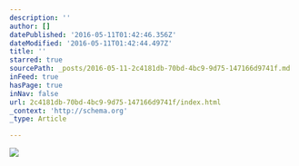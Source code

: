 ```yaml
---
description: ''
author: []
datePublished: '2016-05-11T01:42:46.356Z'
dateModified: '2016-05-11T01:42:44.497Z'
title: ''
starred: true
sourcePath: _posts/2016-05-11-2c4181db-70bd-4bc9-9d75-147166d9741f.md
inFeed: true
hasPage: true
inNav: false
url: 2c4181db-70bd-4bc9-9d75-147166d9741f/index.html
_context: 'http://schema.org'
_type: Article

---
```

![](https://the-grid-user-content.s3-us-west-2.amazonaws.com/ee6adf26-4df7-4f3a-82dd-426676a0df41.jpg)